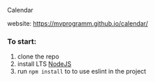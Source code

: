 Calendar

website: https://mvprogramm.github.io/calendar/

### To start:

1. clone the repo
2. install LTS [NodeJS](https://nodejs.org/en/)
3. run `npm install` to to use eslint in the project
